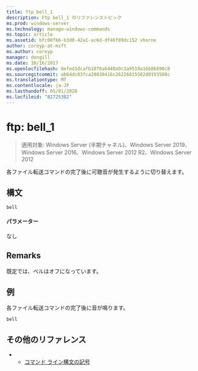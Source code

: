 ```yaml
---
title: ftp bell_1
description: Ftp bell_1 のリファレンストピック
ms.prod: windows-server
ms.technology: manage-windows-commands
ms.topic: article
ms.assetid: bfc00fb6-b3d0-42a1-ac6d-df46f89dc152 vhorne
author: coreyp-at-msft
ms.author: coreyp
manager: dongill
ms.date: 10/16/2017
ms.openlocfilehash: 8efed1dcafb1076a6440a9c3a9519a16b86890c8
ms.sourcegitcommit: ab64dc83fca28039416c26226815502d0193500c
ms.translationtype: MT
ms.contentlocale: ja-JP
ms.lasthandoff: 05/01/2020
ms.locfileid: "82725382"
---
```

# <a name="ftp-bell_1"></a>ftp: bell_1

> 適用対象: Windows Server (半期チャネル)、Windows Server 2019、Windows Server 2016、Windows Server 2012 R2、Windows Server 2012

各ファイル転送コマンドの完了後に可聴音が発生するように切り替えます。   
## <a name="syntax"></a>構文  
```  
bell  
```  
#### <a name="parameters"></a>パラメーター  
なし  
## <a name="remarks"></a>Remarks  
既定では、ベルはオフになっています。  
## <a name="examples"></a>例  
各ファイル転送コマンドの完了後に音が鳴ります。  
```  
bell  
```  
## <a name="additional-references"></a>その他のリファレンス  
-   - [コマンド ライン構文の記号](command-line-syntax-key.md)  
